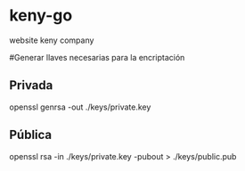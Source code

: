 # keny-go

website keny company

#Generar llaves necesarias para la encriptación

## Privada

openssl genrsa -out ./keys/private.key

## Pública

openssl rsa -in ./keys/private.key -pubout > ./keys/public.pub
